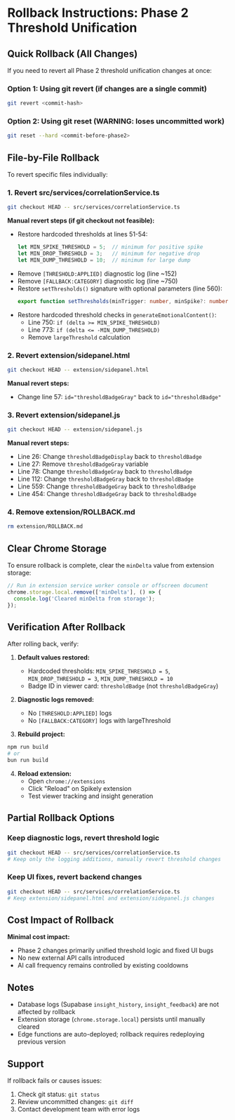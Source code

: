 # Rollback Instructions: Phase 2 Threshold Unification

## Quick Rollback (All Changes)

If you need to revert all Phase 2 threshold unification changes at once:

### Option 1: Using git revert (if changes are a single commit)
```bash
git revert <commit-hash>
```

### Option 2: Using git reset (WARNING: loses uncommitted work)
```bash
git reset --hard <commit-before-phase2>
```

## File-by-File Rollback

To revert specific files individually:

### 1. Revert src/services/correlationService.ts
```bash
git checkout HEAD -- src/services/correlationService.ts
```

**Manual revert steps (if git checkout not feasible):**
- Restore hardcoded thresholds at lines 51-54:
  ```typescript
  let MIN_SPIKE_THRESHOLD = 5;  // minimum for positive spike
  let MIN_DROP_THRESHOLD = 3;   // minimum for negative drop
  let MIN_DUMP_THRESHOLD = 10;  // minimum for large dump
  ```
- Remove `[THRESHOLD:APPLIED]` diagnostic log (line ~152)
- Remove `[FALLBACK:CATEGORY]` diagnostic log (line ~750)
- Restore `setThresholds()` signature with optional parameters (line 560):
  ```typescript
  export function setThresholds(minTrigger: number, minSpike?: number, minDrop?: number, minDump?: number)
  ```
- Restore hardcoded threshold checks in `generateEmotionalContent()`:
  - Line 750: `if (delta >= MIN_SPIKE_THRESHOLD)`
  - Line 773: `if (delta <= -MIN_DUMP_THRESHOLD)`
  - Remove `largeThreshold` calculation

### 2. Revert extension/sidepanel.html
```bash
git checkout HEAD -- extension/sidepanel.html
```

**Manual revert steps:**
- Change line 57: `id="thresholdBadgeGray"` back to `id="thresholdBadge"`

### 3. Revert extension/sidepanel.js
```bash
git checkout HEAD -- extension/sidepanel.js
```

**Manual revert steps:**
- Line 26: Change `thresholdBadgeDisplay` back to `thresholdBadge`
- Line 27: Remove `thresholdBadgeGray` variable
- Line 78: Change `thresholdBadgeGray` back to `thresholdBadge`
- Line 112: Change `thresholdBadgeGray` back to `thresholdBadge`
- Line 559: Change `thresholdBadgeGray` back to `thresholdBadge`
- Line 454: Change `thresholdBadgeGray` back to `thresholdBadge`

### 4. Remove extension/ROLLBACK.md
```bash
rm extension/ROLLBACK.md
```

## Clear Chrome Storage

To ensure rollback is complete, clear the `minDelta` value from extension storage:

```javascript
// Run in extension service worker console or offscreen document
chrome.storage.local.remove(['minDelta'], () => {
  console.log('Cleared minDelta from storage');
});
```

## Verification After Rollback

After rolling back, verify:

1. **Default values restored:**
   - Hardcoded thresholds: `MIN_SPIKE_THRESHOLD = 5`, `MIN_DROP_THRESHOLD = 3`, `MIN_DUMP_THRESHOLD = 10`
   - Badge ID in viewer card: `thresholdBadge` (not `thresholdBadgeGray`)

2. **Diagnostic logs removed:**
   - No `[THRESHOLD:APPLIED]` logs
   - No `[FALLBACK:CATEGORY]` logs with largeThreshold

3. **Rebuild project:**
```bash
npm run build
# or
bun run build
```

4. **Reload extension:**
   - Open `chrome://extensions`
   - Click "Reload" on Spikely extension
   - Test viewer tracking and insight generation

## Partial Rollback Options

### Keep diagnostic logs, revert threshold logic
```bash
git checkout HEAD -- src/services/correlationService.ts
# Keep only the logging additions, manually revert threshold changes
```

### Keep UI fixes, revert backend changes
```bash
git checkout HEAD -- src/services/correlationService.ts
# Keep extension/sidepanel.html and extension/sidepanel.js changes
```

## Cost Impact of Rollback

**Minimal cost impact:**
- Phase 2 changes primarily unified threshold logic and fixed UI bugs
- No new external API calls introduced
- AI call frequency remains controlled by existing cooldowns

## Notes

- Database logs (Supabase `insight_history`, `insight_feedback`) are not affected by rollback
- Extension storage (`chrome.storage.local`) persists until manually cleared
- Edge functions are auto-deployed; rollback requires redeploying previous version

## Support

If rollback fails or causes issues:
1. Check git status: `git status`
2. Review uncommitted changes: `git diff`
3. Contact development team with error logs
